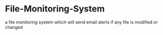 # File-Monitoring-System
a file monitoring system which will send email alerts if any file is modified or changed
